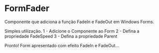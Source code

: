 # FormFader
 Componente que adiciona a função FadeIn e FadeOut em Windows Forms.

 Simples utilização.
 1 - Adicione o Componente ao Form
 2 - Defina a propriedade FadeSpeed
 3 - Defina a propriedade Parent
 
 Pronto! Form apresentado com efeito FadeIn e FadeOut...